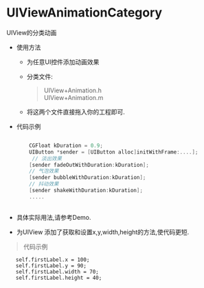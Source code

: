 # UIViewAnimationCategory
UIView的分类动画  

* 使用方法
   *  为任意UI控件添加动画效果
   *  分类文件:  
  
      >   UIView+Animation.h  
      >   UIView+Animation.m
   
   *  将这两个文件直接拖入你的工程即可.
* 代码示例

  ```Objective-c
  
      CGFloat kDuration = 0.9;
      UIButton *sender = [UIButton alloc]initWithFrame:....];
       // 淡出效果
      [sender fadeOutWithDuration:kDuration];
      // 气泡效果
      [sender bubbleWithDuration:kDuration];
      // 抖动效果
      [sender shakeWithDuration:kDuration];
      .....
       
  ```
* 具体实际用法,请参考Demo.
    
* 为UIView 添加了获取和设置x,y,width,height的方法,使代码更短.
> 代码示例

   ```objc
      self.firstLabel.x = 100;
      self.firstLabel.y = 90;
      self.firstLabel.width = 70;
      self.firstLabel.height = 40;
   ```
